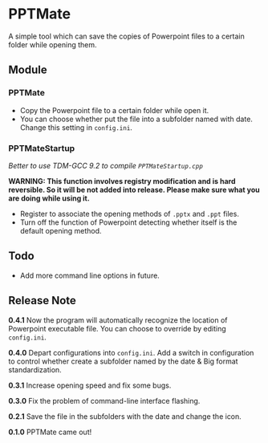 # PPTMate
A simple tool which can save the copies of  Powerpoint files to a certain folder while opening them.

## Module

### PPTMate

- Copy the Powerpoint file to a certain folder while open it.
- You can choose whether put the file into a subfolder named with date. Change this setting in `config.ini`.

### PPTMateStartup

*Better to use TDM-GCC 9.2 to compile `PPTMateStartup.cpp`*

**WARNING: This function involves registry modification and is hard reversible. So it will be not added into release. Please make sure what you are doing while using it.**

- Register to associate the opening methods of `.pptx` and `.ppt` files.
- Turn off the function of Powerpoint detecting whether itself is the default opening method.

## Todo

- Add more command line options in future.

## Release Note

**0.4.1** Now the program will automatically recognize the location of Powerpoint executable file. You can choose to override by editing `config.ini`.

**0.4.0** Depart configurations into `config.ini`. Add a switch in configuration to control whether create a subfolder named by the date & Big format standardization.

**0.3.1** Increase opening speed and fix some bugs.

**0.3.0** Fix the problem of command-line interface flashing.

**0.2.1** Save the file in the subfolders with the date and change the icon.

**0.1.0** PPTMate came out!